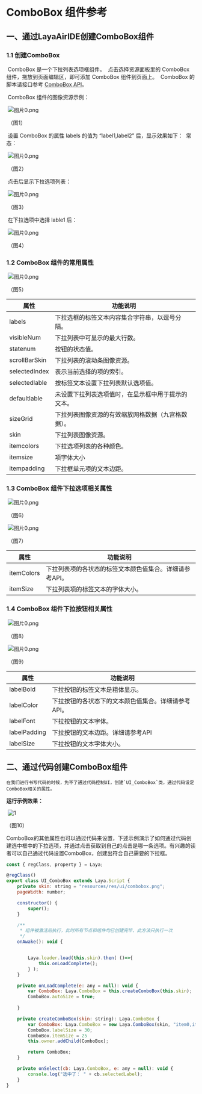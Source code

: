 # ComboBox 组件参考



## 一、通过LayaAirIDE创建ComboBox组件
### 1.1 创建ComboBox

​        ComboBox 是一个下拉列表选项框组件。
​        点击选择资源面板里的 ComboBox 组件，拖放到页面编辑区，即可添加 ComboBox 组件到页面上。
​        ComboBox 的脚本请接口参考  [ComboBox API](https://layaair2.ldc2.layabox.com/api2/Chinese/index.html?version=2.9.0beta&type=2D&category=UI&class=laya.ui.ComboBox)。

​        ComboBox 组件的图像资源示例：

​        ![图片0.png](img/1.png)<br/>

​    （图1）

​        设置 ComboBox 的属性 labels 的值为 “label1,label2” 后，显示效果如下：
​        常态：

​        ![图片0.png](img/2.png)<br/>

​    （图2）

​        点击后显示下拉选项列表：

​        ![图片0.png](img/3.png)<br/>

​    （图3）

​        在下拉选项中选择 lable1 后：

​        ![图片0.png](img/4.png)<br/>

​    （图4）



### 1.2 ComboBox 组件的常用属性

​        ![图片0.png](img/5.png)<br/>

​    （图5）

 

| **属性**      | **功能说明**                                       |
| ------------- | -------------------------------------------------- |
| labels        | 下拉选框的标签文本内容集合字符串，以逗号分隔。     |
| visibleNum    | 下拉列表中可显示的最大行数。                       |
| statenum      | 按钮的状态值。                                     |
| scrollBarSkin | 下拉列表的滚动条图像资源。                         |
| selectedIndex | 表示当前选择的项的索引。                           |
| selectedlable | 按标签文本设置下拉列表默认选项值。                 |
| defaultlable  | 未设置下拉列表选项值时，在显示框中用于提示的文本。 |
| sizeGrid      | 下拉列表图像资源的有效缩放网格数据（九宫格数据）。 |
| skin          | 下拉列表图像资源。                                 |
| itemcolors    | 下拉选项列表的各种颜色。                           |
| itemsize      | 项字体大小                                         |
| itempadding   | 下拉框单元项的文本边距。                           |

 

### 1.3 ComboBox 组件下拉选项相关属性
​        ![图片0.png](img/6.png)<br/>

​    （图6）

​        ![图片0.png](img/7.png)<br/>

​    （图7）

| **属性**     | **功能说明**                      |
| ---------- | ----------------------------- |
| itemColors | 下拉列表项的各状态的标签文本颜色值集合。详细请参考API。 |
| itemSize   | 下拉列表项的标签文本的字体大小。              |

### 1.4 ComboBox 组件下拉按钮相关属性

​        ![图片0.png](img/8.png)<br/>

​    （图8）

​        ![图片0.png](img/9.png)<br/>

​    （图9）

 

| **属性**       | **功能说明**                    |
| ------------ | --------------------------- |
| labelBold    | 下拉按钮的标签文本是粗体显示。             |
| labelColor   | 下拉按钮的各状态下的文本颜色值集合。详细请参考API。 |
| labelFont    | 下拉按钮的文本字体。                  |
| labelPadding | 下拉按钮的文本边距。详细请参考API          |
| labelSize    | 下拉按钮的文本字体大小。                |

 

## 二、通过代码创建ComboBox组件 

 	在我们进行书写代码的时候，免不了通过代码控制UI，创建`UI_ComboBox`类，通过代码设定ComboBox相关的属性。

**运行示例效果：**

​	![1](gif/1.gif)<br/>

（图10）

ComboBox的其他属性也可以通过代码来设置，下述示例演示了如何通过代码创建选中框中的下拉选项，并通过点击获取到自己的点击是哪一条选项。有兴趣的读者可以自己通过代码设置ComboBox，创建出符合自己需要的下拉框。

```javascript
const { regClass, property } = Laya;

@regClass()
export class UI_ComboBox extends Laya.Script {
	private skin: string = "resources/res/ui/combobox.png";
	pageWidth: number;

    constructor() {
        super();
    }

    /**
     * 组件被激活后执行，此时所有节点和组件均已创建完毕，此方法只执行一次
     */
    onAwake(): void {


		Laya.loader.load(this.skin).then( ()=>{
            this.onLoadComplete();
        } );
	}

	private onLoadComplete(e: any = null): void {
		var ComboBox: Laya.ComboBox = this.createComboBox(this.skin);
		ComboBox.autoSize = true;
		
	}

	private createComboBox(skin: string): Laya.ComboBox {
		var ComboBox: Laya.ComboBox = new Laya.ComboBox(skin, "item0,item1,item2,item3,item4,item5");
		ComboBox.labelSize = 30;
		ComboBox.itemSize = 25
		this.owner.addChild(ComboBox);

		return ComboBox;
	}

	private onSelect(cb: Laya.ComboBox, e: any = null): void {
		console.log("选中了： " + cb.selectedLabel);
	}
}
```

